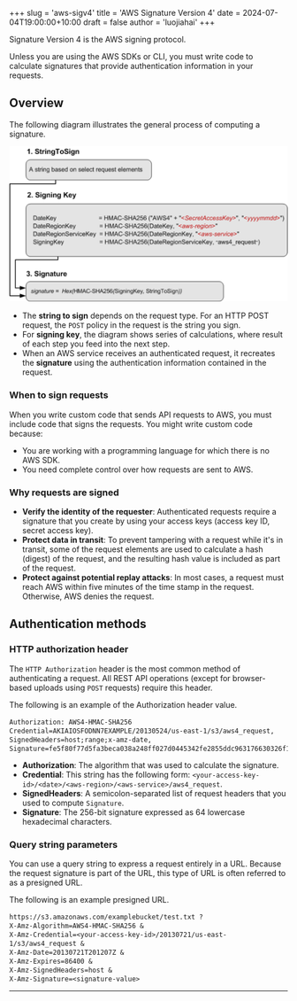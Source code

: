 +++
slug = 'aws-sigv4'
title = 'AWS Signature Version 4'
date = 2024-07-04T19:00:00+10:00
draft = false
author = 'luojiahai'
+++

Signature Version 4 is the AWS signing protocol.

Unless you are using the AWS SDKs or CLI, you must write code to calculate signatures that provide authentication information in your requests.

## Overview

The following diagram illustrates the general process of computing a signature.

![](images/signing-overview.png)

- The **string to sign** depends on the request type. For an HTTP POST request, the `POST` policy in the request is the
string you sign.
- For **signing key**, the diagram shows series of calculations, where result of each step you feed into the next step.
- When an AWS service receives an authenticated request, it recreates the **signature** using the authentication
information contained in the request.

### When to sign requests

When you write custom code that sends API requests to AWS, you must include code that signs the requests. You might
write custom code because:

- You are working with a programming language for which there is no AWS SDK.
- You need complete control over how requests are sent to AWS.

### Why requests are signed

- **Verify the identity of the requester**: Authenticated requests require a signature that you create by using your
access keys (access key ID, secret access key).
- **Protect data in transit**: To prevent tampering with a request while it's in transit, some of the request elements
are used to calculate a hash (digest) of the request, and the resulting hash value is included as part of the request.
- **Protect against potential replay attacks**: In most cases, a request must reach AWS within five minutes of the time
stamp in the request. Otherwise, AWS denies the request.

## Authentication methods

### HTTP authorization header

The `HTTP Authorization` header is the most common method of authenticating a request. All REST API operations (except
for browser-based uploads using `POST` requests) require this header.

The following is an example of the Authorization header value.

```
Authorization: AWS4-HMAC-SHA256
Credential=AKIAIOSFODNN7EXAMPLE/20130524/us-east-1/s3/aws4_request, 
SignedHeaders=host;range;x-amz-date, 
Signature=fe5f80f77d5fa3beca038a248ff027d0445342fe2855ddc963176630326f1024
```

- **Authorization**: The algorithm that was used to calculate the signature.
- **Credential**: This string has the following form: `<your-access-key-id>/<date>/<aws-region>/<aws-service>/aws4_request`.
- **SignedHeaders**: A semicolon-separated list of request headers that you used to compute `Signature`.
- **Signature**: The 256-bit signature expressed as 64 lowercase hexadecimal characters.

### Query string parameters

You can use a query string to express a request entirely in a URL. Because the request signature is part of the URL,
this type of URL is often referred to as a presigned URL.

The following is an example presigned URL.

```
https://s3.amazonaws.com/examplebucket/test.txt ?
X-Amz-Algorithm=AWS4-HMAC-SHA256 &
X-Amz-Credential=<your-access-key-id>/20130721/us-east-1/s3/aws4_request &
X-Amz-Date=20130721T201207Z &
X-Amz-Expires=86400 &
X-Amz-SignedHeaders=host &
X-Amz-Signature=<signature-value>
```

---
